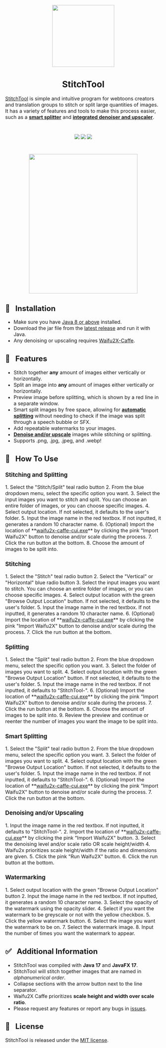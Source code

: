 <p align="center"><img src="https://i.imgur.com/QwItpe6.png" width="200" height="200"/></p>

<h1 align="center">StitchTool</h1>

<font size="3"><a href="https://github.com/Aeonss/StitchTool/releases/latest/">StitchTool</a> is simple and intuitive program for webtoons creators and translation groups to stitch or
split large quantities of images. It has a variety of features and tools to make this process easier, such as a <strong><u>smart
splitter</u></strong> and <strong><u>integrated denoiser and upscaler</u></strong>.</font>

<br>
<p align="center">
<a href="https://github.com/Aeonss/StitchTool/releases/latest/"><img src="https://img.shields.io/github/v/release/Aeonss/StitchTool?style=for-the-badge&label=%20%F0%9F%93%A3%20Latest%20release&color=778beb&labelColor=2f3542"/></a>
<img src="https://img.shields.io/github/stars/Aeonss/StitchTool?style=for-the-badge&label=%E2%AD%90%20Stars&color=786fa6&labelColor=2f3542"/>
<img src="https://img.shields.io/github/downloads/Aeonss/StitchTool/total.svg?style=for-the-badge&label=%E2%AC%87%EF%B8%8FDownloads&color=4b6584&labelColor=2f3542"/>
</p>

<br>
<p align="center"><img src="https://i.imgur.com/2i5lcxn.png" width="350" height="450"/></p>


<font size="3">

## 🔨 &nbsp; Installation
* Make sure you have [Java 8 or above](https://jdk.java.net/archive/) installed.
* Download the jar file from the <a href="https://github.com/Aeonss/StitchTool/releases/latest/">latest release</a> and run it with Java.
* Any denoising or upscaling requires [Waifu2X-Caffe](https://github.com/lltcggie/waifu2x-caffe/releases/latest/).

## 🚀 &nbsp; Features
* Stitch together **any** amount of images either vertically or horizontally.
* Split an image into **any** amount of images either vertically or horizontally.
* Preview image before splitting, which is shown by a red line in a separate window.
* Smart split images by free space, allowing for **<u>automatic splitting</u>** without needing to check if the image
was split through a speech bubble or SFX.
* Add repeatable watermarks to your images.
* **<u>Denoise and/or upscale</u>** images while stitching or splitting.
* Supports .png, .jpg, .jpeg, and .webp!

## 📝 &nbsp; How To Use

<h3>Stitching and Splitting</h3>
1. Select the "Stitch/Split" teal radio button 
2. From the blue dropdown menu, select the specific option you want.
3. Select the input images you want to stitch and split. You can choose an entire folder of images, or you can choose specific images.
4. Select output location. If not selected, it defaults to the user's folder.
5. Input the image name in the red textbox. If not inputted, it generates a random 10 character name.
6. (Optional) Import the location of **<u>waifu2x-caffe-cui.exe</u>** by clicking the pink "Import Waifu2X" button to denoise and/or scale during the process.
7. Click the run button at the bottom.
8. Choose the amount of images to be split into.

<h3>Stitching</h3>
1. Select the "Stitch" teal radio button
2. Select the "Vertical" or "Horizontal" blue radio button
3. Select the input images you want to stitch. You can choose an entire folder of images, or you can choose specific images.
4. Select output location with the green "Browse Output Location" button. If not selected, it defaults to the user's folder.
5. Input the image name in the red textbox. If not inputted, it generates a random 10 character name.
6. (Optional) Import the location of **<u>waifu2x-caffe-cui.exe</u>** by clicking the pink "Import Waifu2X" button to denoise and/or scale during the process.
7. Click the run button at the bottom.

<h3>Splitting</h3>
1. Select the "Split" teal radio button
2. From the blue dropdown menu, select the specific option you want.
3. Select the folder of images you want to split.
4. Select output location with the green "Browse Output Location" button. If not selected, it defaults to the user's folder.
5. Input the image name in the red textbox. If not inputted, it defaults to "StitchTool-".
6. (Optional) Import the location of **<u>waifu2x-caffe-cui.exe</u>** by clicking the pink "Import Waifu2X" button to denoise and/or scale during the process.
7. Click the run button at the bottom.
8. Choose the amount of images to be split into.
9. Review the preview and continue or reenter the number of images you want the image to be split into.

<h3>Smart Splitting</h3>
1. Select the "Split" teal radio button
2. From the blue dropdown menu, select the specific option you want.
3. Select the folder of images you want to split.
4. Select output location with the green "Browse Output Location" button. If not selected, it defaults to the user's folder.
5. Input the image name in the red textbox. If not inputted, it defaults to "StitchTool-".
6. (Optional) Import the location of **<u>waifu2x-caffe-cui.exe</u>** by clicking the pink "Import Waifu2X" button to denoise and/or scale during the process.
7. Click the run button at the bottom.

<h3>Denoising and/or Upscaling</h3>
1. Input the image name in the red textbox. If not inputted, it defaults to "StitchTool-".
2. Import the location of **<u>waifu2x-caffe-cui.exe</u>** by clicking the pink "Import Waifu2X" button.
3. Select the denoising level and/or scale ratio OR scale height/width
4. Waifu2x prioritizes scale height/width if the ratio and dimensions are given.
5. Click the pink "Run Waifu2X" button.
6. Click the run button at the bottom.

<h3>Watermarking</h3>
1. Select output location with the green "Browse Output Location" button
2. Input the image name in the red textbox. If not inputted, it generates a random 10 character name.
3. Select the opacity of the watermark using the opacity slider.
4. Select if you want the watermark to be greyscale or not with the yellow checkbox.
5. Click the yellow watermark button.
6. Select the image you want the watermark to be on.
7. Select the watermark image.
8. Input the number of times you want the watermark to appear.

## ✅ &nbsp; Additional Information
* StitchTool was compiled with **Java 17** and **JavaFX 17**.
* StitchTool will stitch together images that are named in *alphanumerical order*.
* Collapse sections with the arrow button next to the line separator.
* Waifu2X Caffe prioritizes **scale height and width over scale ratio**.
* Please request any features or report any bugs in [issues](https://github.com/Aeonss/StitchTool/issues).

## 📘 &nbsp; License
StitchTool is released under the [MIT license](https://github.com/Aeonss/StitchTool/blob/master/LICENSE.md).

</font>
